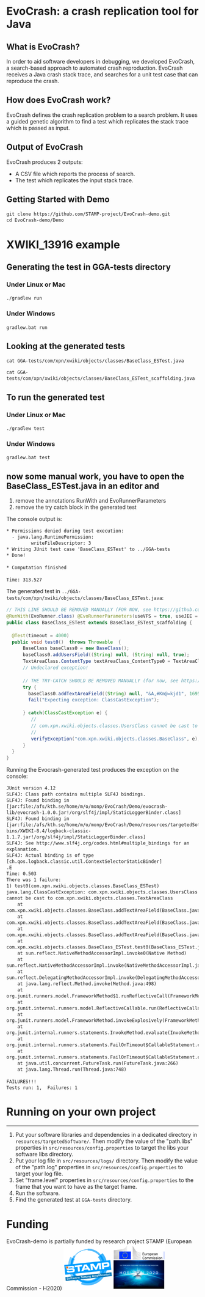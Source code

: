 # EvoCrash: a crash replication tool for Java

What is EvoCrash?
---------------
In order to aid software developers in debugging, we developed EvoCrash, a search-based approach to automated crash reproduction. EvoCrash receives a Java crash stack trace, and searches for a unit test case that can reproduce the crash.


How does EvoCrash work?
---------------
EvoCrash defines the crash replication problem to a search problem. It uses a guided genetic algorithm to find a test which replicates the stack trace which is passed as input.

Output of EvoCrash
---------------
EvoCrash produces 2 outputs:
* A CSV file which reports the process of search.
* The test which replicates the input stack trace.

Getting Started with Demo
---------------

```
git clone https://github.com/STAMP-project/EvoCrash-demo.git
cd EvoCrash-demo/Demo
```

# XWIKI_13916 example
## Generating the test in GGA-tests directory

### Under Linux or Mac
```./gradlew run```

### Under Windows
```gradlew.bat run```

## Looking at the generated tests

```
cat GGA-tests/com/xpn/xwiki/objects/classes/BaseClass_ESTest.java
```
```
cat GGA-tests/com/xpn/xwiki/objects/classes/BaseClass_ESTest_scaffolding.java
```

## To run the generated test
### Under Linux or Mac
```./gradlew test```

### Under Windows
```gradlew.bat test```

## now some manual work, you have to open the BaseClass_ESTest.java in an editor and
1) remove the annotations RunWith and EvoRunnerParameters
2) remove the try catch block in the generated test


The console output is:

```
* Permissions denied during test execution:
  - java.lang.RuntimePermission:
         writeFileDescriptor: 3
* Writing JUnit test case 'BaseClass_ESTest' to ../GGA-tests
* Done!

* Computation finished

Time: 313.527
```

The generated test in `../GGA-tests/com/xpn/xwiki/objects/classes/BaseClass_ESTest.java`:

```java
// THIS LINE SHOULD BE REMOVED MANUALLY (FOR NOW, see https://github.com/STAMP-project/EvoCrash/issues/2)
@RunWith(EvoRunner.class) @EvoRunnerParameters(useVFS = true, useJEE = true)
public class BaseClass_ESTest extends BaseClass_ESTest_scaffolding {

  @Test(timeout = 4000)
  public void test0()  throws Throwable  {
      BaseClass baseClass0 = new BaseClass();
      baseClass0.addUsersField((String) null, (String) null, true);
      TextAreaClass.ContentType textAreaClass_ContentType0 = TextAreaClass.ContentType.VELOCITY_CODE;
      // Undeclared exception!

      // THE TRY-CATCH SHOULD BE REMOVED MANUALLY (for now, see https://github.com/STAMP-project/EvoCrash/issues/3)
      try {
        baseClass0.addTextAreaField((String) null, "&A,#Km@=kjd1", 1695, 1695, textAreaClass_ContentType0);
        fail("Expecting exception: ClassCastException");

      } catch(ClassCastException e) {
         //
         // com.xpn.xwiki.objects.classes.UsersClass cannot be cast to com.xpn.xwiki.objects.classes.TextAreaClass
         //
         verifyException("com.xpn.xwiki.objects.classes.BaseClass", e);
      }
  }
}
```

Running the Evocrash-generated test produces the exception on the console:
```
JUnit version 4.12
SLF4J: Class path contains multiple SLF4J bindings.
SLF4J: Found binding in [jar:file:/afs/kth.se/home/m/o/monp/EvoCrash/Demo/evocrash-lib/evocrash-1.0.0.jar!/org/slf4j/impl/StaticLoggerBinder.class]
SLF4J: Found binding in [jar:file:/afs/kth.se/home/m/o/monp/EvoCrash/Demo/resources/targetedSoftware/XWIKI-bins/XWIKI-8.4/logback-classic-1.1.7.jar!/org/slf4j/impl/StaticLoggerBinder.class]
SLF4J: See http://www.slf4j.org/codes.html#multiple_bindings for an explanation.
SLF4J: Actual binding is of type [ch.qos.logback.classic.util.ContextSelectorStaticBinder]
.E
Time: 0.503
There was 1 failure:
1) test0(com.xpn.xwiki.objects.classes.BaseClass_ESTest)
java.lang.ClassCastException: com.xpn.xwiki.objects.classes.UsersClass cannot be cast to com.xpn.xwiki.objects.classes.TextAreaClass
	at com.xpn.xwiki.objects.classes.BaseClass.addTextAreaField(BaseClass.java:890)
	at com.xpn.xwiki.objects.classes.BaseClass.addTextAreaField(BaseClass.java:878)
	at com.xpn.xwiki.objects.classes.BaseClass.addTextAreaField(BaseClass.java:868)
	at com.xpn.xwiki.objects.classes.BaseClass_ESTest.test0(BaseClass_ESTest.java:25)
	at sun.reflect.NativeMethodAccessorImpl.invoke0(Native Method)
	at sun.reflect.NativeMethodAccessorImpl.invoke(NativeMethodAccessorImpl.java:62)
	at sun.reflect.DelegatingMethodAccessorImpl.invoke(DelegatingMethodAccessorImpl.java:43)
	at java.lang.reflect.Method.invoke(Method.java:498)
	at org.junit.runners.model.FrameworkMethod$1.runReflectiveCall(FrameworkMethod.java:50)
	at org.junit.internal.runners.model.ReflectiveCallable.run(ReflectiveCallable.java:12)
	at org.junit.runners.model.FrameworkMethod.invokeExplosively(FrameworkMethod.java:47)
	at org.junit.internal.runners.statements.InvokeMethod.evaluate(InvokeMethod.java:17)
	at org.junit.internal.runners.statements.FailOnTimeout$CallableStatement.call(FailOnTimeout.java:298)
	at org.junit.internal.runners.statements.FailOnTimeout$CallableStatement.call(FailOnTimeout.java:292)
	at java.util.concurrent.FutureTask.run(FutureTask.java:266)
	at java.lang.Thread.run(Thread.java:748)

FAILURES!!!
Tests run: 1,  Failures: 1

```

# Running on your own project
---------------
1. Put your software libraries and dependencies in a dedicated directory in `resources/targetedSoftware/`. Then modify the value of the "path.libs" properties in `src/resources/config.properties` to target the libs your software libs directory.
2. Put your log file in `src/resources/logs/` directory. Then modify the value of the "path.log" properties in `src/resources/config.properties` to target your log file.
3. Set "frame.level" properties in `src/resources/config.properties` to the frame that you want to have as the target frame.
4. Run the software.
5. Find the generated test at `GGA-tests` directory.

# Funding

EvoCrash-demo is partially funded by research project STAMP (European Commission - H2020)
![STAMP - European Commission - H2020](https://github.com/STAMP-project/docs-forum/blob/master/docs/images/logo_readme_md.png)

